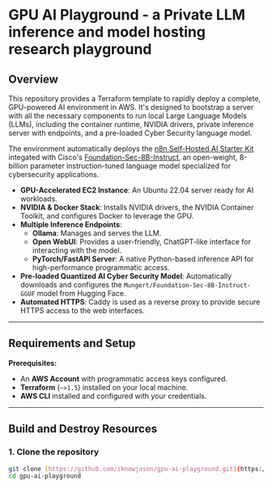 # GPU AI Playground - a Private LLM inference and model hosting research playground

## Overview

This repository provides a Terraform template to rapidly deploy a complete, GPU-powered AI environment in AWS. It's designed to bootstrap a server with all the necessary components to run local Large Language Models (LLMs), including the container runtime, NVIDIA drivers, private inference server with endpoints, and a pre-loaded Cyber Security language model.

The environment automatically deploys the [n8n Self-Hosted AI Starter Kit](https://github.com/iknowjason/self-hosted-ai-starter-kit) integated with Cisco's [Foundation-Sec-8B-Instruct](https://huggingface.co/fdtn-ai/Foundation-Sec-8B-Instruct), an open-weight, 8-billion parameter instruction-tuned language model specialized for cybersecurity applications.

* **GPU-Accelerated EC2 Instance**: An Ubuntu 22.04 server ready for AI workloads.
* **NVIDIA & Docker Stack**: Installs NVIDIA drivers, the NVIDIA Container Toolkit, and configures Docker to leverage the GPU.
* **Multiple Inference Endpoints**:
    * **Ollama**: Manages and serves the LLM.
    * **Open WebUI**: Provides a user-friendly, ChatGPT-like interface for interacting with the model.
    * **PyTorch/FastAPI Server**: A native Python-based inference API for high-performance programmatic access.
* **Pre-loaded Quantized AI Cyber Security Model**: Automatically downloads and configures the `Mungert/Foundation-Sec-8B-Instruct-GGUF` model from Hugging Face.
* **Automated HTTPS**: Caddy is used as a reverse proxy to provide secure HTTPS access to the web interfaces.

***

## Requirements and Setup

**Prerequisites:**

* An **AWS Account** with programmatic access keys configured.
* **Terraform** (`~>1.5`) installed on your local machine.
* **AWS CLI** installed and configured with your credentials.

***

## Build and Destroy Resources

### 1. Clone the repository
```bash
git clone [https://github.com/iknowjason/gpu-ai-playground.git](https://github.com/iknowjason/gpu-ai-playground.git)
cd gpu-ai-playground
